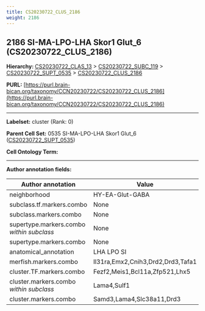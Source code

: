 ```yaml
---
title: CS20230722_CLUS_2186
weight: 2186
---
```

## 2186 SI-MA-LPO-LHA Skor1 Glut_6 (CS20230722_CLUS_2186)
<b>Hierarchy: </b>
[CS20230722_CLAS_13](../CS20230722_CLAS_13) >
[CS20230722_SUBC_119](../CS20230722_SUBC_119) >
[CS20230722_SUPT_0535](../CS20230722_SUPT_0535) >
[CS20230722_CLUS_2186](../CS20230722_CLUS_2186)

**PURL:** [https://purl.brain-bican.org/taxonomy/CCN20230722/CS20230722_CLUS_2186](https://purl.brain-bican.org/taxonomy/CCN20230722/CS20230722_CLUS_2186)

---


**Labelset:** cluster (Rank: 0)

**Parent Cell Set:** 0535 SI-MA-LPO-LHA Skor1 Glut_6 ([CS20230722_SUPT_0535](../CS20230722_SUPT_0535))



**Cell Ontology Term:** 

[MARKER GENES.]: #


---

[TRANSFERRED ANNOTATIONS.]: #


[AUTHOR ANNOTATION FIELDS.]: #


**Author annotation fields:**

| Author annotation | Value |
|-------------------|-------|
|neighborhood|HY-EA-Glut-GABA|
|subclass.tf.markers.combo|None|
|subclass.markers.combo|None|
|supertype.markers.combo _within subclass_|None|
|supertype.markers.combo|None|
|anatomical_annotation|LHA LPO SI|
|merfish.markers.combo|Il31ra,Emx2,Cnih3,Drd2,Drd3,Tafa1|
|cluster.TF.markers.combo|Fezf2,Meis1,Bcl11a,Zfp521,Lhx5|
|cluster.markers.combo _within subclass_|Lama4,Sulf1|
|cluster.markers.combo|Samd3,Lama4,Slc38a11,Drd3|

